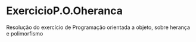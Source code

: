 # ExercicioP.O.Oheranca
Resolução do exercício de Programação orientada a objeto, sobre herança e polimorfismo
